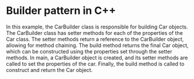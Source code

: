 # Builder pattern in C++

In this example, the CarBuilder class is responsible for building Car objects. 
The CarBuilder class has setter methods for each of the properties of the Car class. 
The setter methods return a reference to the CarBuilder object, allowing for method chaining. 
The build method returns the final Car object, which can be constructed using the properties set through the setter methods. 
In main, a CarBuilder object is created, and its setter methods are called to set the properties of the car. 
Finally, the build method is called to construct and return the Car object.
